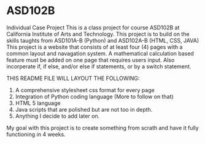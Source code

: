 # ASD102B
Individual Case Project
This is a class project for course ASD102B at California Institute of Arts and Technology. This project is to build on the skills taughts from ASD101A-B (Python) and
ASD102A-B (HTML, CSS, JAVA) This project is a website that consists of at least four (4) pages with a common layout and navagation system. A mathematical calculation based
feature must be added on one page that requires users input. Also incorperate if, if else, and/or else if statements, or by a switch statement.

THIS README FILE WILL LAYOUT THE FOLLOWING:
1. A comprehensive stylesheet css format for every page
2. Integration of Python coding language (More to follow on that)
3. HTML 5 language 
4. Java scripts that are polished but are not too in depth.
5. Anything I decide to add later on.

My goal with this project is to create something from scrath and have it fully functioning in 4 weeks. 
